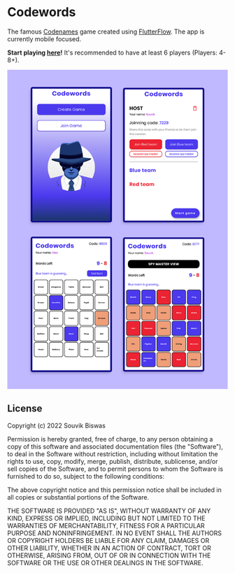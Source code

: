 # Codewords

The famous [Codenames](https://en.wikipedia.org/wiki/Codenames_(board_game)) game created using [FlutterFlow](https://flutterflow.io/). The app is currently mobile focused.

**Start playing [here](https://app.flutterflow.io/run/Ou9Aw9aXoAI0Qdns5Kdc)!** It's recommended to have at least 6 players (Players: 4-8+).

![Codewords screens](screenshots/codewords_screens_2_rows.png)

## License

Copyright (c) 2022 Souvik Biswas

Permission is hereby granted, free of charge, to any person obtaining a copy
of this software and associated documentation files (the "Software"), to deal
in the Software without restriction, including without limitation the rights
to use, copy, modify, merge, publish, distribute, sublicense, and/or sell
copies of the Software, and to permit persons to whom the Software is
furnished to do so, subject to the following conditions:

The above copyright notice and this permission notice shall be included in all
copies or substantial portions of the Software.

THE SOFTWARE IS PROVIDED "AS IS", WITHOUT WARRANTY OF ANY KIND, EXPRESS OR
IMPLIED, INCLUDING BUT NOT LIMITED TO THE WARRANTIES OF MERCHANTABILITY,
FITNESS FOR A PARTICULAR PURPOSE AND NONINFRINGEMENT. IN NO EVENT SHALL THE
AUTHORS OR COPYRIGHT HOLDERS BE LIABLE FOR ANY CLAIM, DAMAGES OR OTHER
LIABILITY, WHETHER IN AN ACTION OF CONTRACT, TORT OR OTHERWISE, ARISING FROM,
OUT OF OR IN CONNECTION WITH THE SOFTWARE OR THE USE OR OTHER DEALINGS IN THE
SOFTWARE.
